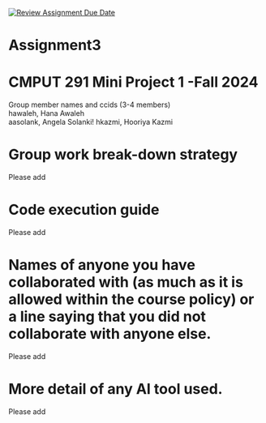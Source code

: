 [![Review Assignment Due Date](https://classroom.github.com/assets/deadline-readme-button-22041afd0340ce965d47ae6ef1cefeee28c7c493a6346c4f15d667ab976d596c.svg)](https://classroom.github.com/a/ZQQhHp7h)
# Assignment3

# CMPUT 291 Mini Project 1 -Fall 2024
Group member names and ccids (3-4 members)  
  hawaleh, Hana Awaleh  
  aasolank, Angela Solanki!
  hkazmi, Hooriya Kazmi

# Group work break-down strategy
Please add

# Code execution guide
Please add

# Names of anyone you have collaborated with (as much as it is allowed within the course policy) or a line saying that you did not collaborate with anyone else.  
Please add

# More detail of any AI tool used.
Please add
